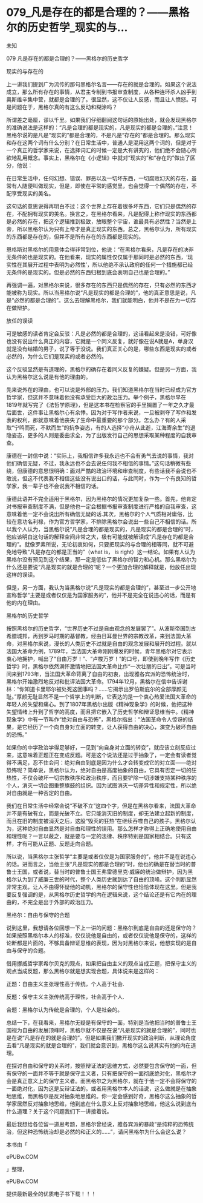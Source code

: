 # 079_凡是存在的都是合理的？——黑格尔的历史哲学_现实的与...

未知

079 凡是存在的都是合理的？——黑格尔的历史哲学

现实的与存在的

上一讲我们提到广为流传的那句黑格尔名言——存在的就是合理的。如果这个说法成立，那么所有存在的事情，从君主专制到书报审查制度，从各种连环杀人凶手到奥斯维辛集中营，就都是合理的了。很显然，这不仅让人反感，而且让人愤怒。可是问题在于，黑格尔真的有这么反动和糊涂吗？

所谓差之毫厘，谬以千里。如果我们仔细翻阅这句话的原始出处，就会发现黑格尔的准确说法是这样的：“凡是合理的都是现实的，凡是现实的都是合理的。”注意！黑格尔说的是凡是“现实的”都是合理的，不是凡是“存在的”都是合理的。那么现实和存在这两个词有什么分别？在日常生活中，普通人是混用这两个词的，但是对于一个真正的哲学家来说，在选择词汇的时候一定是大有讲究的，他们绝不会随心所欲地乱用概念。事实上，黑格尔在《小逻辑》中就对“现实的”和“存在的”做出了区分，他说：

在日常生活中，任何幻想、错误、罪恶以及一切坏东西，一切腐败幻灭的存在，虽常有人随便叫做现实，但是，即使在平常的感觉里，也会觉得一个偶然的存在，不配享受现实的美名。

这句话的意思说得再明白不过：这个世界上存在着很多坏东西，它们只是偶然的存在，不配拥有现实的美名。换言之，在黑格尔看来，凡是配得上称作现实的东西都是必然的存在，把这个逻辑推到极致，放眼整个宇宙，谁最具有必然性？当然是上帝，所以黑格尔认为只有上帝才是真正现实的东西。总之，黑格尔认为，所有现实的东西都是存在的，但并不是所有存在的东西都是现实的。

恩格斯对黑格尔的用意体会得非常到位，他说：“在黑格尔看来，凡是存在的决非无条件的也是现实的。在他看来，现实的属性仅仅属于那同时是必然的东西，‘现实性在其展开过程中表明为必然性’，所以他绝不承认政府的任何一个措施都已经无条件的是现实的。但是必然的东西归根到底会表明自己也是合理的。”

再强调一遍，对黑格尔来说，很多存在的东西只是偶然的存在，只有必然的东西才能被称为现实。所以当黑格尔说“凡是现实的都是合理的”，他的真正意思是说，凡是“必然的都是合理的”。这么去理解黑格尔，我们就能明白，他并不是在为一切存在做辩护。

放任的误读

可是敏感的读者肯定会反驳：凡是必然的都是合理的，这话看起来是没错，可好像也没有说出什么真正的内容，它就是一个同义反复，就好像在说A就是A，单身汉就是没有结婚的男子，说了等于没说。我们真正关心的是，哪些东西是现实的或者必然的，为什么它们是现实的或者必然的。

这个反驳显然是有道理的，黑格尔的确存在着同义反复的嫌疑。但是另一方面，我认为黑格尔这么说是有他的理由的。

先来说外在的理由，也可以说是外部的压力。我们知道黑格尔在当时已经成为官方哲学家，但这并不意味着他没有承受巨大的政治压力。举个例子，黑格尔早在1819年就写完了《法哲学原理》，但是这本书在检察官的手里搁置了一年之久才最后面世，这件事让黑格尔心有余悸。因为对于写作者来说，一旦被剥夺了写作和发表的权利，那就意味着他丧失了生命中最重要的那个部分。怎么办？有的人采取“宁鸣而死，不默而生”的抗争姿态，有的人选择“小舟从此逝，江海寄余生”的退隐姿态，更多的人则是委曲求全，为了出版发行自己的思想采取某种程度的自我审查。

康德在一封信中说：“实际上，我相信许多我永远也不会有勇气去说的事情，我对他们确信无疑，不过，我永远也不会去说任何我不相信的事情。”这句话稍微有些绕，但康德的意思很明确：面对严酷的政治环境和审查制度，有些话我不会说也不敢说，但这不代表我不相信这些没有说出口的话，与此同时，作为一个有良知的哲学家，我一辈子也不会说我不相信的话。

康德此语并不完全适用于黑格尔，因为黑格尔的情况更加复杂一些。首先，他肯定对书报审查制度不满，但是他也一定会根据书报审查制度进行严格的自我审查，这意味着他一定不会说出所有确信无疑的话.其次，黑格尔的个人气质相对庸俗，比较在意功名利禄，作为官方哲学家，不排除黑格尔会说出一些自己不相信的话。所以我个人认为，当黑格尔说“凡是合理的都是现实的，凡是现实的都是合理的”时，他应该明白这句话的解释空间非常之大，极有可能就被解读成“凡是存在的都是合理的”。就像罗素所说，无论初衷如何，只要把现实的与合理的相等同，就不可避免地导致“凡是存在的都是正当的”（what is， is right）这一结论。如果有人认为黑格尔没有预见到这个结果，那一定是低估了黑格尔的智力和心机。那么黑格尔为什么还是要说“凡是现实的就是合理的”呢？一个更加合理的解释就是，他放任出现这样的误读。

但是，另一方面，我认为当黑格尔说“凡是现实的都是合理的”，甚至进一步公开地宣称哲学“主要是或者仅仅是为国家服务的”，他并不是完全在说违心的话，而是有他的内在理由。

黑格尔的历史哲学

按照黑格尔的历史哲学，“世界历史不过是自由观念的发展罢了”。从波斯帝国到古希腊城邦，再到罗马时期的基督教，经由日耳曼世界的宗教改革，来到法国大革命，对黑格尔来说，漫长的人类历史不过就是自由的观念发展和展开的过程。就以法国大革命为例，1789年，当法国大革命刚刚爆发的时候，青年黑格尔对它表示衷心地拥护，喊出了“自由万岁！”、“卢梭万岁！”的口号，即使到晚年写作《历史哲学》时，黑格尔依然满怀激情地把法国大革命比作“一次壮丽的日出”。可是当时间来到1793年，当法国大革命背离了自由的初衷，出现雅各宾派的恐怖统治时，黑格尔开始激烈地反对和批评法国大革命。1794年12月，黑格尔在信中告诉谢林：“你知道卡里耶尔被处死这回事吗？……它揭示出罗伯斯庇尔的全部厚颜无耻。”厚颜无耻显然不是一个哲学上的判断，它表达的是一个衷心热爱法国大革命的年轻人的失望和痛心。到了1807年黑格尔出版《精神现象学》的时候，他把这种失望情绪上升到了哲学的高度，而且把它嵌入了历史哲学和辩证思维当中。《精神现象学》中有一节叫作“绝对自由与恐怖”，黑格尔指出：“法国革命令人惊讶的结果，是它经历了一个向自身对立面的转变，让人获得自由的决心，演变为破坏自由的恐怖。”

如果你的中学政治学得足够好，一见到“向自身对立面的转变”，就应该立刻反应过来，这意味着正题正在变成反题。可是这个说法还是过于抽象了，一定会有读者觉得不满足，忍不住会问：绝对自由到底是因为什么才会转变成它的对立面——绝对恐怖呢？简单说，黑格尔认为，绝对自由是高度抽象的自由，它具有否定一切的狂热性，不仅会破坏一切宗教秩序和政治秩序，而且要铲除一切涉嫌支持某种秩序的个人，消灭一切企图重整旗鼓的组织。因为试图消灭一切差异性和规定性，所以绝对自由就是一种否定的自由。

我们在日常生活中经常会说“不破不立”这四个字，但是在黑格尔看来，法国大革命并不是有破有立，而是光破不立。它只能消灭旧的制度，却无法建立起新的制度，而且在旧的制度被消灭之后，这股“毁灭的狂热”在继续吞噬自己的孩子。黑格尔认为，这种绝对自由显然是对自由和理性的误用。那么怎样才称得上正确地使用自由和理性呢？一言以蔽之，就是要与一定的法律、秩序特别是国家相结合。只有这样，才有可能从正题、反题走向合题。

所以说，当黑格尔主张哲学“主要是或者仅仅是为国家服务的”，他并不是在说违心的话。进而言之，当他主张“凡是现实的都是合理的”时，他也的确是在替当时的普鲁士王国，或者说，替当时的普鲁士国王弗雷德里克·威廉的统治做辩护，因为黑格尔认为到了威廉三世的时代，整个人类历史就到达了自由的顶峰。这个判断显然非常主观，让人不由得怀疑他的动机，黑格尔的保守性也恰恰体现在这里。但是我要反复强调的是，从黑格尔历史哲学的内在逻辑来说，这个结论还是有它内在的理由的，不完全是出于外部的政治压力。

黑格尔：自由与保守的合题

说到这里，我想请各位回想一下上一讲的问题：黑格尔到底是自由的还是保守的？如果按照黑格尔本人的标准，仅仅说他是自由的，或者仅仅说他是保守的，这样的论断都是片面的，不够具备辩证思维的表现，因为对黑格尔来说，他想实现的是自由与保守的合题。

借用挪威哲学家希尔贝克的观点，如果把自由主义的观点当成正题，把保守主义的观点当成反题，那么黑格尔就是想实现合题，具体说来是这样的：

正题：自由主义主张理性高于传统，个人高于社会.

反题：保守主义主张传统高于理性，社会高于个人.

合题：黑格尔认为传统是合理的，个人是社会的。

总结一下，在我看来，黑格尔无疑是有保守的一面，特别是当他把当时的普鲁士王国视为自由的发展顶峰时，黑格尔就不仅是在说“凡是现实的就是合理的”，同时也是在说“凡是存在的就是合理的”。但是如果我们撇开现实的政治判断，从理论角度去看“凡是现实的就是合理的”，我们就会意识到，黑格尔这么说其实有他的内在道理。

在探讨自由和保守的关系时，按照辩证法的思维方式，必然要包含保守的一面，但有保守的一面并不等于就是保守主义者，只有把保守的一面彻底绝对化，黑格尔才会是真正意义上的保守主义者。而黑格尔之为黑格尔，就在于他一定不会将保守的一面绝对化，因为这是反辩证法的。或者用黑格尔本人的话说，这么做就是在抽象地思维，而黑格尔是反对抽象地思维的。你一定会感到好奇，黑格尔这么抽象的哲学家居然反对抽象地思维，他到底在什么意义上反对抽象地思维，他这么说到底有什么道理？关于这个问题我们下一讲接着说。

最后我想给各位留一道思考题，黑格尔曾经说，雅各宾派的暴政“是纯粹的恐怖统治，但这种恐怖统治却是必然的和正义的……”，请问黑格尔为什么会这么说？

本书由「

ePUBw.COM

」整理，

ePUBw.COM

提供最新最全的优质电子书下载！！！